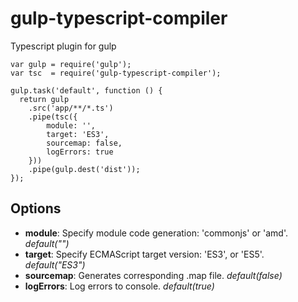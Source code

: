 gulp-typescript-compiler
===============

Typescript plugin for gulp

    var gulp = require('gulp');
    var tsc  = require('gulp-typescript-compiler');

    gulp.task('default', function () {
      return gulp
        .src('app/**/*.ts')
        .pipe(tsc({
            module: '',
            target: 'ES3',
            sourcemap: false,
            logErrors: true
        }))
        .pipe(gulp.dest('dist'));
    });

## Options

* **module**: Specify module code generation: 'commonjs' or 'amd'. _default("")_
* **target**: Specify ECMAScript target version: 'ES3', or 'ES5'. _default("ES3")_
* **sourcemap**: Generates corresponding .map file. _default(false)_
* **logErrors**: Log errors to console. _default(true)_
